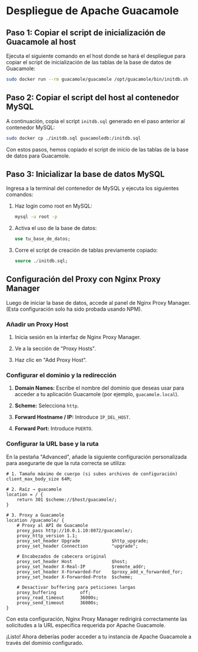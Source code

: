# Despliegue de Apache Guacamole

## Paso 1: Copiar el script de inicialización de Guacamole al host

Ejecuta el siguiente comando en el host donde se hará el despliegue para copiar el script de inicialización de las tablas de la base de datos de Guacamole:

```sh
sudo docker run --rm guacamole/guacamole /opt/guacamole/bin/initdb.sh --mysql > initdb.sql
```

## Paso 2: Copiar el script del host al contenedor MySQL

A continuación, copia el script `initdb.sql` generado en el paso anterior al contenedor MySQL:

```sh
sudo docker cp ./initdb.sql guacamoledb:/initdb.sql
```

Con estos pasos, hemos copiado el script de inicio de las tablas de la base de datos para Guacamole.

## Paso 3: Inicializar la base de datos MySQL

Ingresa a la terminal del contenedor de MySQL y ejecuta los siguientes comandos:

1. Haz login como root en MySQL:

   ```sh
   mysql -u root -p
   ```

2. Activa el uso de la base de datos:

   ```sql
   use tu_base_de_datos;
   ```

3. Corre el script de creación de tablas previamente copiado:

   ```sql
   source ./initdb.sql;
   ```

## Configuración del Proxy con Nginx Proxy Manager

Luego de iniciar la base de datos, accede al panel de Nginx Proxy Manager. (Esta configuración solo ha sido probada usando NPM).

### Añadir un Proxy Host

1. Inicia sesión en la interfaz de Nginx Proxy Manager.

2. Ve a la sección de "Proxy Hosts".

3. Haz clic en "Add Proxy Host".

### Configurar el dominio y la redirección

1. **Domain Names:** Escribe el nombre del dominio que deseas usar para acceder a tu aplicación Guacamole (por ejemplo, `guacamole.local`).

2. **Scheme:** Selecciona `http`.

3. **Forward Hostname / IP:** Introduce `IP_DEL_HOST`.

4. **Forward Port:** Introduce `PUERTO`.

### Configurar la URL base y la ruta

En la pestaña "Advanced", añade la siguiente configuración personalizada para asegurarte de que la ruta correcta se utiliza:

```nginx
# 1. Tamaño máximo de cuerpo (si subes archivos de configuración)
client_max_body_size 64M;

# 2. Raíz → guacamole
location = / {
    return 301 $scheme://$host/guacamole/;
}

# 3. Proxy a Guacamole
location /guacamole/ {
    # Proxy al API de Guacamole
    proxy_pass http://10.0.1.10:8072/guacamole/;
    proxy_http_version 1.1;
    proxy_set_header Upgrade            $http_upgrade;
    proxy_set_header Connection         "upgrade";

    # Encabezados de cabecera original
    proxy_set_header Host               $host;
    proxy_set_header X-Real-IP          $remote_addr;
    proxy_set_header X-Forwarded-For    $proxy_add_x_forwarded_for;
    proxy_set_header X-Forwarded-Proto  $scheme;

    # Desactivar buffering para peticiones largas
    proxy_buffering         off;
    proxy_read_timeout      36000s;
    proxy_send_timeout      36000s;
}
```

Con esta configuración, Nginx Proxy Manager redirigirá correctamente las solicitudes a la URL específica requerida por Apache Guacamole.

¡Listo! Ahora deberías poder acceder a tu instancia de Apache Guacamole a través del dominio configurado.

